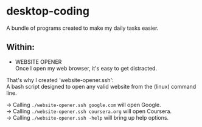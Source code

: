 # desktop-coding

A bundle of programs created to make my daily tasks easier.


## Within:

* WEBSITE OPENER\
Once I open my web browser, it's easy to get distracted.

That's why I created 'website-opener.ssh':\
A bash script designed to open any valid website from the (linux) command line.

-> Calling `./website-opener.ssh google.com` will open Google.\
-> Calling `./website-opener.ssh coursera.org` will open Coursera.\
-> Calling `./website-opener.ssh -help` will bring up help options.
